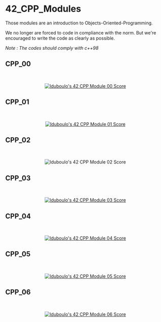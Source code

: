 # 42_CPP_Modules

Those modules are an introduction to Objects-Oriented-Programming.

We no longer are forced to code in compliance with the norm. But we're encouraged to write the code as clearly as possible.

*Note : The codes should comply with c++98*

## CPP_00

<br>
<p align="center"><a href="https://github.com/JaeSeoKim/badge42"><img src="https://badge42.vercel.app/api/v2/cl2668aqb008909jp0ecnecpa/project/2790457" alt="lduboulo's 42 CPP Module 00 Score" /></a></p>

## CPP_01

<br>
<p align="center"><a href="https://github.com/JaeSeoKim/badge42"><img src="https://badge42.vercel.app/api/v2/cl2668aqb008909jp0ecnecpa/project/2805503" alt="lduboulo's 42 CPP Module 01 Score" /></a></p>

## CPP_02

<br>
<p align="center"<<a href="https://github.com/JaeSeoKim/badge42"><img src="https://badge42.vercel.app/api/v2/cl2668aqb008909jp0ecnecpa/project/2818731" alt="lduboulo's 42 CPP Module 02 Score" /></a></p>

## CPP_03


<br>
<p align="center"><a href="https://github.com/JaeSeoKim/badge42"><img src="https://badge42.vercel.app/api/v2/cl2668aqb008909jp0ecnecpa/project/2823469" alt="lduboulo's 42 CPP Module 03 Score" /></a></p>

## CPP_04


<br>
<p align="center"><a href="https://github.com/JaeSeoKim/badge42"><img src="https://badge42.vercel.app/api/v2/cl2668aqb008909jp0ecnecpa/project/2857432" alt="lduboulo's 42 CPP Module 04 Score" /></a></p>

## CPP_05


<br>
<p align="center"><a href="https://github.com/JaeSeoKim/badge42"><img src="https://badge42.vercel.app/api/v2/cl2668aqb008909jp0ecnecpa/project/2881517" alt="lduboulo's 42 CPP Module 05 Score" /></a></p>

## CPP_06


<br>
<p align="center"><a href="https://github.com/JaeSeoKim/badge42"><img src="https://badge42.vercel.app/api/v2/cl2668aqb008909jp0ecnecpa/project/2881762" alt="lduboulo's 42 CPP Module 06 Score" /></a></p>
